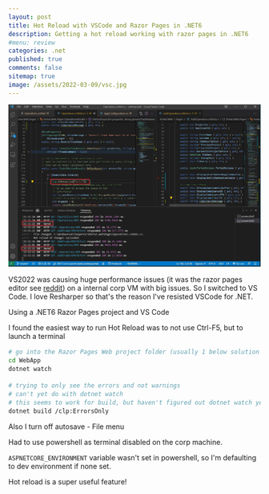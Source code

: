 ```yaml
---
layout: post
title: Hot Reload with VSCode and Razor Pages in .NET6
description: Getting a hot reload working with razor pages in .NET6
#menu: review
categories: .net 
published: true 
comments: false     
sitemap: true
image: /assets/2022-03-09/vsc.jpg 
---
```


<!-- [![alt text](/assets/2022-01-25/flex.jpg "flex")](/assets/2022-01-25/flex.jpg) -->
<!-- [![alt text](/assets/2022-03-09/vsc.jpg "desktop"){:width="500px"}](/assets/2022-03-09/vsc.jpg) -->
[![alt text](/assets/2022-03-09/vsc.jpg "desktop")](/assets/2022-03-09/vsc.jpg)

VS2022 was causing huge performance issues (it was the razor pages editor see [reddit](https://www.reddit.com/r/dotnet/comments/qm9sf6/vs_2022_razor_editor_performance/)) on a internal corp VM with big issues. So I switched to VS Code. I love Resharper so that's the reason I've resisted VSCode for .NET.

Using a .NET6 Razor Pages project and VS Code

I found the easiest way to run Hot Reload was to not use Ctrl-F5, but to launch a terminal

```bash
# go into the Razor Pages Web project folder (usually 1 below solution level)
cd WebApp
dotnet watch

# trying to only see the errors and not warnings
# can't yet do with dotnet watch
# this seems to work for build, but haven't figured out dotnet watch yet
dotnet build /clp:ErrorsOnly

```

Also I turn off autosave - File menu

Had to use powershell as terminal disabled on the corp machine.

`ASPNETCORE_ENVIRONMENT` variable wasn't set in powershell, so I'm defaulting to dev environment if none set.

Hot reload is a super useful feature!
